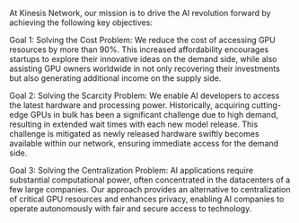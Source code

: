 At Kinesis Network, our mission is to drive the AI revolution forward by achieving the following key objectives:

Goal 1: Solving the Cost Problem: We reduce the cost of accessing GPU resources by more than 90%. This increased affordability encourages startups to explore their innovative ideas on the demand side, while also assisting GPU owners worldwide in not only recovering their investments but also generating additional income on the supply side.

Goal 2: Solving the Scarcity Problem: We enable AI developers to access the latest hardware and processing power. Historically, acquiring cutting-edge GPUs in bulk has been a significant challenge due to high demand, resulting in extended wait times with each new model release. This challenge is mitigated as newly released hardware swiftly becomes available within our network, ensuring immediate access for the demand side.

Goal 3: Solving the Centralization Problem: AI applications require substantial computational power, often concentrated in the datacenters of a few large companies. Our approach provides an alternative to centralization of critical GPU resources and enhances privacy, enabling AI companies to operate autonomously with fair and secure access to technology.
